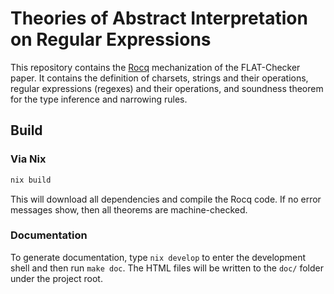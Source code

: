 # Theories of Abstract Interpretation on Regular Expressions

This repository contains the [Rocq](https://rocq-prover.org) mechanization of the FLAT-Checker paper.
It contains the definition of charsets, strings and their operations, regular expressions (regexes) and their operations,
and soundness theorem for the type inference and narrowing rules.

## Build

### Via Nix

```sh
nix build
```

This will download all dependencies and compile the Rocq code. If no error messages show, then all theorems are machine-checked.

### Documentation

To generate documentation, type `nix develop` to enter the development shell and then run `make doc`.
The HTML files will be written to the `doc/` folder under the project root.
